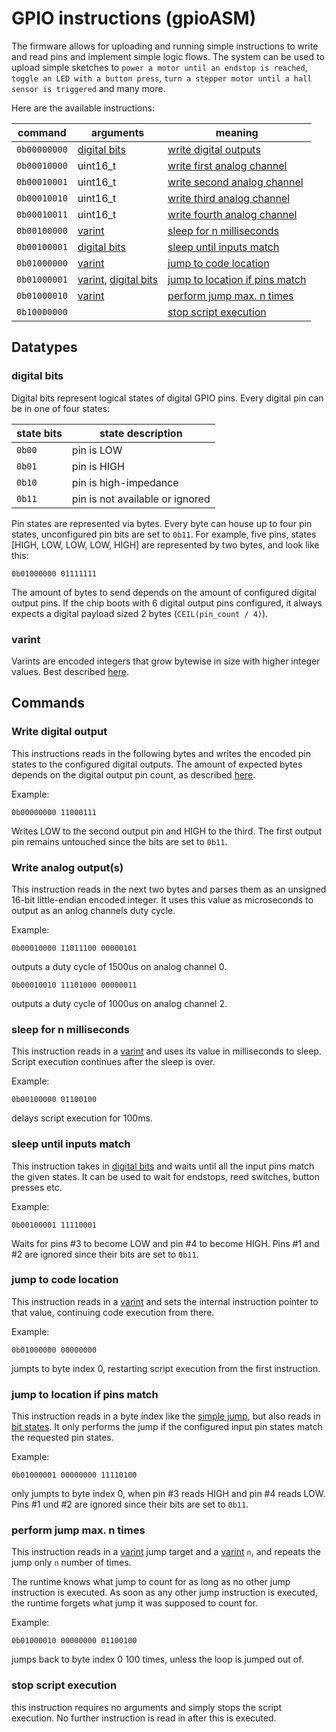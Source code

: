 # GPIO instructions (gpioASM)

The firmware allows for uploading and running simple instructions to write and read pins and implement simple logic flows.
The system can be used to upload simple sketches to `power a motor until an endstop is reached`, `toggle an LED with a button press`, `turn a stepper motor until a hall sensor is triggered` and many more.

Here are the available instructions:

| command | arguments | meaning |
| ------- | --------- | ------- |
| `0b00000000` | [digital bits](#digital-bits) | [write digital outputs](#write-digital-output) |
| `0b00010000` | uint16_t | [write first analog channel](#write-analog-outputs) |
| `0b00010001` | uint16_t | [write second analog channel](#write-analog-outputs) |
| `0b00010010` | uint16_t | [write third analog channel](#write-analog-outputs) |
| `0b00010011` | uint16_t | [write fourth analog channel](#write-analog-outputs) |
| `0b00100000` | [varint](#varint) | [sleep for n milliseconds](#sleep-for-n-milliseconds) |
| `0b00100001` | [digital bits](#digital-bits) | [sleep until inputs match](#sleep-until-inputs-match) |
| `0b01000000` | [varint](#varint) | [jump to code location](#jump-to-code-location) |
| `0b01000001` | [varint](#varint), [digital bits](#digital-bits) | [jump to location if pins match](#jump-to-location-if-pins-match) |
| `0b01000010` | [varint](#varint) | [perform jump max. n times](#perform-jump-max-n-times)
| `0b10000000` | | [stop script execution](#stop-script-execution)

## Datatypes

### digital bits

Digital bits represent logical states of digital GPIO pins.
Every digital pin can be in one of four states:

| state bits | state description |
| --- | --- |
| `0b00` | pin is LOW |
| `0b01` | pin is HIGH |
| `0b10` | pin is high-impedance |
| `0b11` | pin is not available or ignored |

Pin states are represented via bytes.
Every byte can house up to four pin states, unconfigured pin bits are set to `0b11`.
For example, five pins, states [HIGH, LOW, LOW, LOW, HIGH] are represented by two bytes, and look like this:

`0b01000000 01111111`

The amount of bytes to send depends on the amount of configured digital output pins.
If the chip boots with 6 digital output pins configured, it always expects a digital payload sized 2 bytes (`CEIL(pin_count / 4)`).

### varint

Varints are encoded integers that grow bytewise in size with higher integer values.
Best described [here](https://developers.google.com/protocol-buffers/docs/encoding).

## Commands


### Write digital output

This instructions reads in the following bytes and writes the encoded pin states to the configured digital outputs. The amount of expected bytes depends on the digital output pin count, as described [here](#digital-bits).

Example:

`0b00000000 11000111`

Writes LOW to the second output pin and HIGH to the third.
The first output pin remains untouched since the bits are set to `0b11`.

### Write analog output(s)

This instruction reads in the next two bytes and parses them as an unsigned 16-bit little-endian encoded integer.
It uses this value as microseconds to output as an anlog channels duty cycle.

Example:

`0b00010000 11011100 00000101`

outputs a duty cycle of 1500us on analog channel 0.

`0b00010010 11101000 00000011`

outputs a duty cycle of 1000us on analog channel 2.

### sleep for n milliseconds

This instruction reads in a [varint](#varint) and uses its value in milliseconds to sleep.
Script execution continues after the sleep is over.

Example:

`0b00100000 01100100`

delays script execution for 100ms.


### sleep until inputs match

This instruction takes in [digital bits](#digital-bits) and waits until all the input pins match the given states.
It can be used to wait for endstops, reed switches, button presses etc.

Example:

`0b00100001 11110001`

Waits for pins #3 to become LOW and pin #4 to become HIGH.
Pins #1 and #2 are ignored since their bits are set to `0b11`.

### jump to code location

This instruction reads in a [varint](#varint) and sets the internal instruction pointer to that value, continuing code execution from there.

Example:

`0b01000000 00000000`

jumpts to byte index 0, restarting script execution from the first instruction.

### jump to location if pins match

This instruction reads in a byte index like the [simple jump](#jump-to-code-location), but also reads in [bit states](#digital-bits).
It only performs the jump if the configured input pin states match the requested pin states.

Example:

`0b01000001 00000000 11110100`

only jumpts to byte index 0, when pin #3 reads HIGH and pin #4 reads LOW.
Pins #1 und #2 are ignored since their bits are set to `0b11`.

### perform jump max. n times

This instruction reads in a [varint](#varint) jump target and a [varint](#varint) `n`, and repeats the jump only `n` number of times.

The runtime knows what jump to count for as long as no other jump instruction is executed.
As soon as any other jump instruction is executed, the runtime forgets what jump it was supposed to count for.

Example:

`0b01000010 00000000 01100100`

jumps back to byte index 0 100 times, unless the loop is jumped out of.

### stop script execution

this instruction requires no arguments and simply stops the script execution.
No further instruction is read in after this is executed.